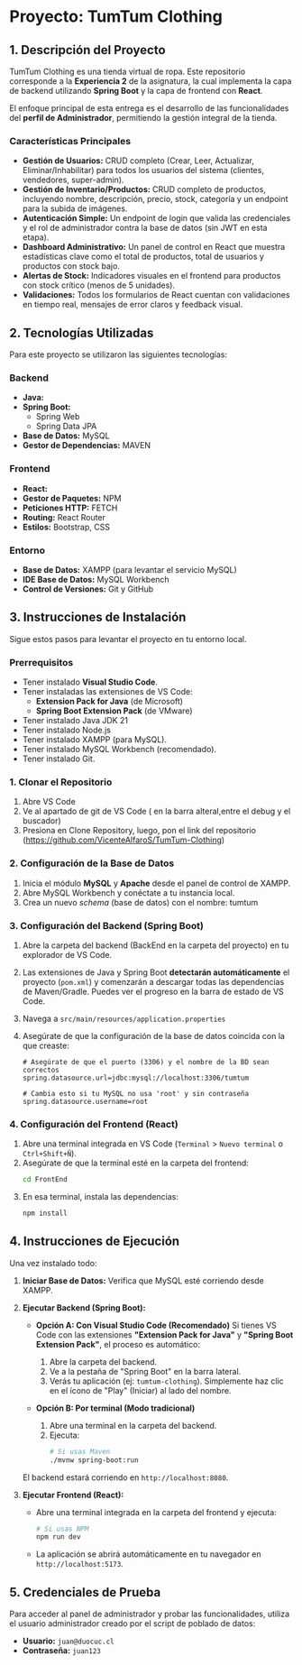 # Proyecto: TumTum Clothing

## 1. Descripción del Proyecto

TumTum Clothing es una tienda virtual de ropa. Este repositorio corresponde a la **Experiencia 2** de la asignatura, la cual implementa la capa de backend utilizando **Spring Boot** y la capa de frontend con **React**.

El enfoque principal de esta entrega es el desarrollo de las funcionalidades del **perfil de Administrador**, permitiendo la gestión integral de la tienda.

### Características Principales

* **Gestión de Usuarios:** CRUD completo (Crear, Leer, Actualizar, Eliminar/Inhabilitar) para todos los usuarios del sistema (clientes, vendedores, super-admin).
* **Gestión de Inventario/Productos:** CRUD completo de productos, incluyendo nombre, descripción, precio, stock, categoría y un endpoint para la subida de imágenes.
* **Autenticación Simple:** Un endpoint de login que valida las credenciales y el rol de administrador contra la base de datos (sin JWT en esta etapa).
* **Dashboard Administrativo:** Un panel de control en React que muestra estadísticas clave como el total de productos, total de usuarios y productos con stock bajo.
* **Alertas de Stock:** Indicadores visuales en el frontend para productos con stock crítico (menos de 5 unidades).
* **Validaciones:** Todos los formularios de React cuentan con validaciones en tiempo real, mensajes de error claros y feedback visual.

## 2. Tecnologías Utilizadas

Para este proyecto se utilizaron las siguientes tecnologías:

### Backend
* **Java:**
* **Spring Boot:** 
    * Spring Web
    * Spring Data JPA
* **Base de Datos:** MySQL
* **Gestor de Dependencias:** MAVEN

### Frontend
* **React:** 
* **Gestor de Paquetes:** NPM
* **Peticiones HTTP:** FETCH
* **Routing:** React Router
* **Estilos:** Bootstrap, CSS

### Entorno
* **Base de Datos:** XAMPP (para levantar el servicio MySQL)
* **IDE Base de Datos:** MySQL Workbench
* **Control de Versiones:** Git y GitHub

## 3. Instrucciones de Instalación

Sigue estos pasos para levantar el proyecto en tu entorno local.

### Prerrequisitos
* Tener instalado **Visual Studio Code**.
* Tener instaladas las extensiones de VS Code:
    * **Extension Pack for Java** (de Microsoft)
    * **Spring Boot Extension Pack** (de VMware)
* Tener instalado Java JDK 21
* Tener instalado Node.js 
* Tener instalado XAMPP (para MySQL).
* Tener instalado MySQL Workbench (recomendado).
* Tener instalado Git.

### 1. Clonar el Repositorio
1.  Abre VS Code 
2.  Ve al apartado de git de VS Code ( en la barra alteral,entre el debug y el buscador)
3. Presiona en Clone Repository, luego, pon el link del repositorio (https://github.com/VicenteAlfaroS/TumTum-Clothing)

### 2. Configuración de la Base de Datos
1.  Inicia el módulo **MySQL** y **Apache** desde el panel de control de XAMPP.
2.  Abre MySQL Workbench y conéctate a tu instancia local.
3.  Crea un nuevo *schema* (base de datos) con el nombre: tumtum

### 3. Configuración del Backend (Spring Boot)
1.  Abre la carpeta del backend (BackEnd en la carpeta del proyecto) en tu explorador de VS Code.
2.  Las extensiones de Java y Spring Boot **detectarán automáticamente** el proyecto (`pom.xml`) y comenzarán a descargar todas las dependencias de Maven/Gradle. Puedes ver el progreso en la barra de estado de VS Code.
3.  Navega a `src/main/resources/application.properties`
4.  Asegúrate de que la configuración de la base de datos coincida con la que creaste:

    ```properties
    # Asegúrate de que el puerto (3306) y el nombre de la BD sean correctos
    spring.datasource.url=jdbc:mysql://localhost:3306/tumtum
    
    # Cambia esto si tu MySQL no usa 'root' y sin contraseña
    spring.datasource.username=root
    ```

### 4. Configuración del Frontend (React)
1.  Abre una terminal integrada en VS Code (`Terminal` > `Nuevo terminal` o `Ctrl+Shift+Ñ`).
2.  Asegúrate de que la terminal esté en la carpeta del frontend:
    ```bash
    cd FrontEnd
    ```
3.  En esa terminal, instala las dependencias:
    ```bash
    npm install

## 4. Instrucciones de Ejecución

Una vez instalado todo:

1.  **Iniciar Base de Datos:** Verifica que MySQL esté corriendo desde XAMPP.

2.  **Ejecutar Backend (Spring Boot):**

    * **Opción A: Con Visual Studio Code (Recomendado)**
        Si tienes VS Code con las extensiones **"Extension Pack for Java"** y **"Spring Boot Extension Pack"**, el proceso es automático:
        1.  Abre la carpeta del backend.
        2.  Ve a la pestaña de "Spring Boot" en la barra lateral.
        3.  Verás tu aplicación (ej: `tumtum-clothing`). Simplemente haz clic en el ícono de "Play" (Iniciar) al lado del nombre.

    * **Opción B: Por terminal (Modo tradicional)**
        1.  Abre una terminal en la carpeta del backend.
        2.  Ejecuta:
            ```bash
            # Si usas Maven
            ./mvnw spring-boot:run
            

    El backend estará corriendo en `http://localhost:8080`.

3.  **Ejecutar Frontend (React):**
    * Abre una terminal integrada en la carpeta del frontend y ejecuta:
        ```bash
        # Si usas NPM
        npm run dev
        

    * La aplicación se abrirá automáticamente en tu navegador en `http://localhost:5173`.

## 5. Credenciales de Prueba

Para acceder al panel de administrador y probar las funcionalidades, utiliza el usuario administrador creado por el script de poblado de datos:

* **Usuario:** `juan@duocuc.cl`
* **Contraseña:** `juan123`
